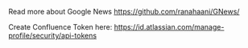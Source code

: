 Read more about Google News
https://github.com/ranahaani/GNews/

Create Confluence Token here:
https://id.atlassian.com/manage-profile/security/api-tokens

